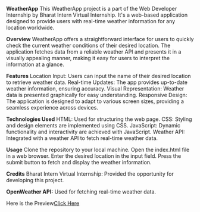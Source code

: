 **WeatherApp**
This WeatherApp project is a part of the Web Developer Internship by Bharat Intern Virtual Internship. It's a web-based application designed to provide users with real-time weather information for any location worldwide.

**Overview**
WeatherApp offers a straightforward interface for users to quickly check the current weather conditions of their desired location. The application fetches data from a reliable weather API and presents it in a visually appealing manner, making it easy for users to interpret the information at a glance.

**Features**
Location Input: Users can input the name of their desired location to retrieve weather data.
Real-time Updates: The app provides up-to-date weather information, ensuring accuracy.
Visual Representation: Weather data is presented graphically for easy understanding.
Responsive Design: The application is designed to adapt to various screen sizes, providing a seamless experience across devices.

**Technologies Used**
HTML: Used for structuring the web page.
CSS: Styling and design elements are implemented using CSS.
JavaScript: Dynamic functionality and interactivity are achieved with JavaScript.
Weather API: Integrated with a weather API to fetch real-time weather data.

**Usage**
Clone the repository to your local machine.
Open the index.html file in a web browser.
Enter the desired location in the input field.
Press the submit button to fetch and display the weather information.

**Credits**
Bharat Intern Virtual Internship: Provided the opportunity for developing this project.

**OpenWeather API:** Used for fetching real-time weather data.

Here is the Preview[Click Here](https://github.com/Kalyan8121/WeatherApp/blob/b63f03e24758d5aa0c6e46efb8b9848024fbffd3/Images/preview/Screenshot.png)

